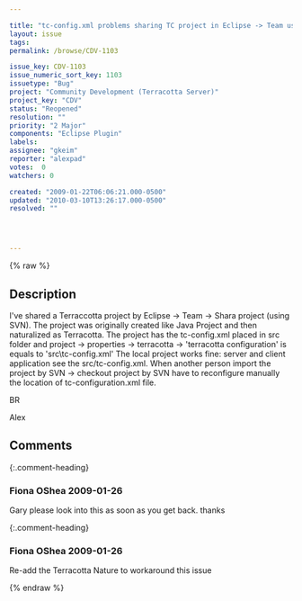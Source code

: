 ```yaml
---

title: "tc-config.xml problems sharing TC project in Eclipse -> Team using SVN"
layout: issue
tags: 
permalink: /browse/CDV-1103

issue_key: CDV-1103
issue_numeric_sort_key: 1103
issuetype: "Bug"
project: "Community Development (Terracotta Server)"
project_key: "CDV"
status: "Reopened"
resolution: ""
priority: "2 Major"
components: "Eclipse Plugin"
labels: 
assignee: "gkeim"
reporter: "alexpad"
votes:  0
watchers: 0

created: "2009-01-22T06:06:21.000-0500"
updated: "2010-03-10T13:26:17.000-0500"
resolved: ""




---
```


{% raw %}

## Description

<div markdown="1" class="description">

I've shared a Terraccotta project by Eclipse -> Team -> Shara project (using SVN).
The project was originally created like Java Project and then naturalized as Terracotta.
The project has the tc-config.xml placed in src folder and project -> properties -> terracotta -> 'terracotta configuration' is equals to 'src\tc-config.xml'
The local project works fine: server and client application see the src/tc-config.xml.
When another person import the project by SVN -> checkout project by SVN have to reconfigure manually the location of tc-configuration.xml file.

BR

Alex

</div>

## Comments


{:.comment-heading}
### **Fiona OShea** <span class="date">2009-01-26</span>

<div markdown="1" class="comment">

Gary please look into this as soon as you get back. thanks

</div>


{:.comment-heading}
### **Fiona OShea** <span class="date">2009-01-26</span>

<div markdown="1" class="comment">

Re-add the Terracotta Nature to workaround this issue 

</div>



{% endraw %}

